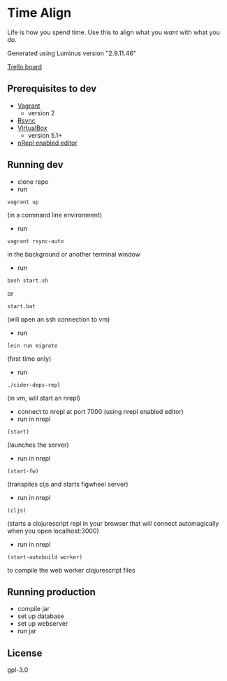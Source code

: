 # Time Align
Life is how you spend time. Use this to align what you _want_ with what you _do_.  

Generated using Luminus version "2.9.11.46"  

[Trello board](https://trello.com/b/kGu6Xm74/time-align)  

## Prerequisites to dev
- [Vagrant](https://www.vagrantup.com/)
  - version 2
- [Rsync](https://www.vagrantup.com/docs/synced-folders/rsync.html)
- [VirtualBox](https://www.virtualbox.org/wiki/VirtualBox)
  - version 5.1+
- [nRepl enabled editor](https://cb.codes/what-editor-ide-to-use-for-clojure/)

## Running dev
- clone repo
- run 
```
vagrant up
```
 (in a command line environment)
- run 
```
vagrant rsync-auto
```
 in the background or another terminal window
- run 
```
bash start.sh
```
 or 
```
start.bat
```
 (will open an ssh connection to vm)
- run 
```
lein run migrate
```
 (first time only)
- run 
```
./cider-deps-repl
```
 (in vm, will start an nrepl)
- connect to nrepl at port 7000 (using nrepl enabled editor)
- run in nrepl 
```
(start)
```
 (launches the server)
- run in nrepl 
```
(start-fw)
```
 (transpiles cljs and starts figwheel server)
- run in nrepl 
```
(cljs)
```
 (starts a clojurescript repl in your browser that will connect automagically when you open localhost:3000)
- run in nrepl 
```
(start-autobuild worker)
```
 to compile the web worker clojurescript files
 
## Running production
- compile jar
- set up database
- set up webserver
- run jar

## License
gpl-3.0

